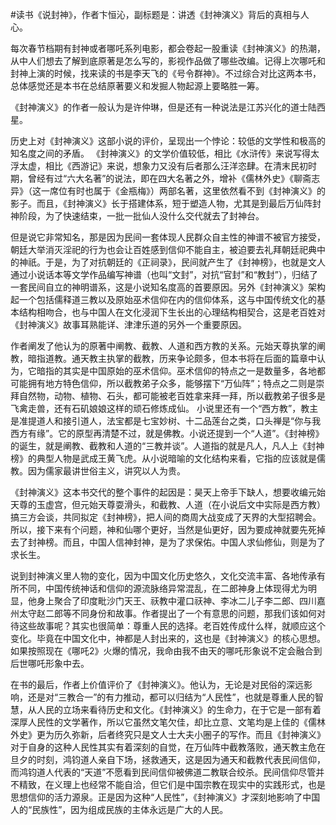 #读书《说封神》，作者卞恒沁，副标题是：讲透《封神演义》背后的真相与人心。

每次春节档期有封神或者哪吒系列电影，都会卷起一股重读《封神演义》的热潮，从中人们想去了解到底原著是怎么写的，影视作品做了哪些改编。记得上次哪吒和封神上演的时候，找来读的书是李天飞的《号令群神》。不过综合对比这两本书，总体感觉还是本书在总结原著要义和发掘人物起源上要略胜一筹。

《封神演义》的作者一般认为是许仲琳，但是还有一种说法是江苏兴化的道士陆西星。

历史上对《封神演义》这部小说的评价，呈现出一个悖论：较低的文学性和极高的知名度之间的矛盾。
《封神演义》的文学价值较低，相比《水浒传》来说写得太浮太虚，相比《西游记》来说，想象力又没有后者那么汪洋恣肆。在清末民初时期，曾经有过“六大名著”的说法，即在四大名著之外，增补《儒林外史》《聊斋志异》（这一席位有时也属于《金瓶梅》）两部名著，这里依然看不到《封神演义》的影子。而且，《封神演义》长于搭建体系，短于塑造人物，尤其是到最后万仙阵封神阶段，为了快速结束，一批一批仙人没什么交代就去了封神台。

但是说它非常知名，那是因为民间一套体现人民群众自主性的神谱不被官方接受，朝廷大举消灭淫祀的行为也会让百姓感到信仰不能自主，被迫要去礼拜朝廷祀典中的神祇。于是，为了对抗朝廷的《正祠录》，民间就产生了《封神榜》，也就是文人通过小说话本等文学作品编写神谱（也叫“文封”，对抗“官封”和“教封”），归结了一套民间自立的神明谱系，这是小说知名度高的首要原因。另外《封神演义》架构起一个包括儒释道三教以及原始巫术信仰在内的信仰体系，这与中国传统文化的基本结构相吻合，也与中国人在文化浸润下生长出的心理结构相契合，这是老百姓对《封神演义》故事耳熟能详、津津乐道的另外一个重要原因。

作者阐发了他认为的原著中阐教、截教、人道和西方教的关系。元始天尊执掌的阐教，暗指道教。通天教主执掌的截教，历来争论颇多，但本书将在后面的篇章中认为，它暗指的其实是中国原始的巫术信仰。巫术信仰的特点之一是数量多，各地都可能拥有地方特色信仰，所以截教弟子众多，能够摆下“万仙阵”；特点之二则是崇拜自然物，动物、植物、石头，都可能被老百姓拿来拜一拜，所以截教弟子很多是飞禽走兽，还有石矶娘娘这样的顽石修炼成仙。
小说里还有一个“西方教”，教主是准提道人和接引道人，法宝都是七宝妙树、十二品莲台之类，口头禅是“你与我西方有缘”。它的原型再清楚不过，就是佛教。小说还提到一个“人道”。《封神榜》的诞生，就是阐教、截教和人道的“三教并谈”。人道指的就是凡人，凡人上《封神榜》的典型人物是武成王黄飞虎。从小说暗喻的文化结构来看，它指的应该就是儒教。因为儒家最讲世俗主义，讲究以人为贵。

《封神演义》这本书交代的整个事件的起因是：昊天上帝手下缺人，想要收编元始天尊的玉虚宫，但元始天尊耍滑头，和截教、人道（在小说后文中实际是西方教）搞三方会谈，共同拟定《封神榜》，把人间的商周大战变成了天界的大型招聘会。所以，接下来有个问题，神和仙哪个更好，当然是仙更好，因为要成神就要先死掉去了封神榜。而且，中国人信神封神，是为了求保佑。中国人求仙修仙，则是为了求长生。

说到封神演义里人物的变化，因为中国文化历史悠久，文化交流丰富、各地传承有所不同，中国传统神话和信仰的源流脉络异常混乱，在二郎神身上体现得尤为明显，他身上聚合了印度毗沙门天王、祆教中灌口祆神、李冰二儿子李二郎、四川嘉州太守赵二郎等不同身份和故事。作者提出了一个有意思的问题，那我们该如何对待这些故事呢？其实也很简单：尊重人民的选择。老百姓传成什么样，就顺应这个变化。毕竟在中国文化中，神都是人封出来的，这也是《封神演义》的核心思想。如果按照现在《哪吒2》火爆的情况，我命由我不由天的哪吒形象说不定会融合到后世哪吒形象中去。

在书的最后，作者上价值评价了《封神演义》。他认为，无论是对民俗的深远影响，还是对“三教合一”的有力推动，都可以归结为“人民性”，也就是尊重人民的智慧，从人民的立场来看待历史和文化。《封神演义》的生命力，在于它是一部有着深厚人民性的文学著作，所以它虽然文笔欠佳，却比立意、文笔均是上佳的《儒林外史》更为历久弥新，后者终究只是文人士大夫小圈子的写作。而且《封神演义》对于自身的这种人民性其实有着深刻的自觉，在万仙阵中截教落败，通天教主危在旦夕的时刻，鸿钧道人亲自下场，拯救通天，这是因为通天和截教代表民间信仰，而鸿钧道人代表的“天道”不愿看到民间信仰被佛道二教联合绞杀。民间信仰尽管并不精致，在义理上也经常不能自洽，但它们是中国宗教在现实中的实践形式，也是思想信仰的活力源泉。正是因为这种“人民性”，《封神演义》才深刻地影响了中国人的“民族性”，因为组成民族的主体永远是广大的人民。